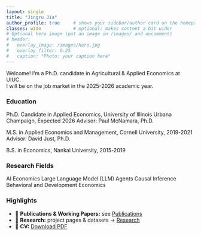 ```yaml
---
layout: single
title: "Jingru Jia"
author_profile: true     # shows your sidebar/author card on the homepage
classes: wide            # optional: makes content a bit wider
# Optional hero image (put an image in /images/ and uncomment)
# header:
#   overlay_image: /images/hero.jpg
#   overlay_filter: 0.25
#   caption: "Photo: your caption here"
---
```


Welcome! I’m a Ph.D. candidate in Agricultural & Applied Economics at UIUC.  
I will be on the job market in the 2025-2026 academic year.

### Education
Ph.D. Candidate in Applied Economics, University of Illinois Urbana Champaign, Expected 2026
Advisor: Paul McNamara, Ph.D.

M.S. in Applied Economics and Management, Cornell University, 2019-2021
Advisor: David Just, Ph.D.

B.S. in Economics, Nankai University, 2015-2019

### Research Fields
AI Economics
Large Language Model (LLM) Agents
Causal Inference
Behavioral and Development Economics

### Highlights
- 📄 **Publications & Working Papers:** see [Publications](/publications/)
- 🧪 **Research:** project pages & datasets → [Research](/research/)
- 📄 **CV:** [Download PDF](/files/JingruJia_CV.pdf)


